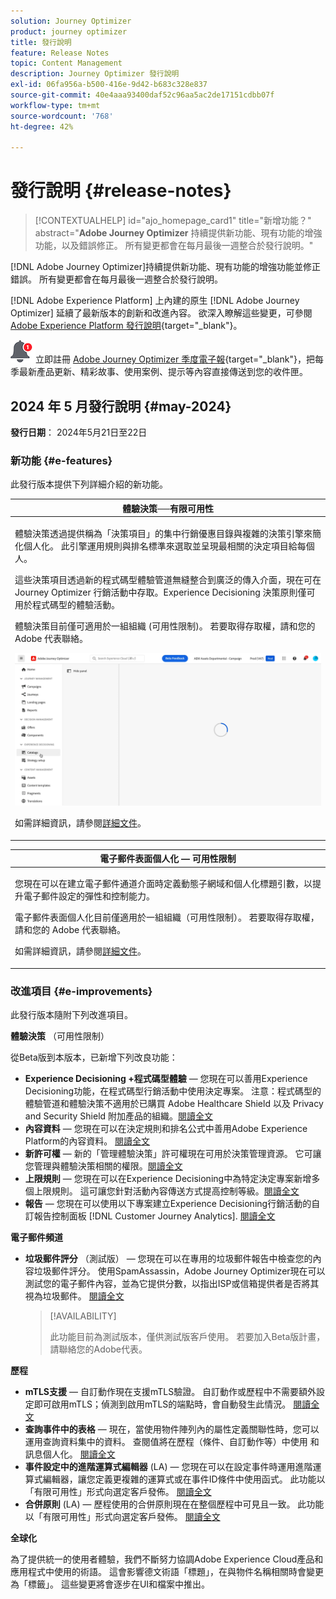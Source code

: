```yaml
---
solution: Journey Optimizer
product: journey optimizer
title: 發行說明
feature: Release Notes
topic: Content Management
description: Journey Optimizer 發行說明
exl-id: 06fa956a-b500-416e-9d42-b683c328e837
source-git-commit: 40e4aaa93400daf52c96aa5ac2de17151cdbb07f
workflow-type: tm+mt
source-wordcount: '768'
ht-degree: 42%

---
```


# 發行說明 {#release-notes}

>[!CONTEXTUALHELP]
>id="ajo_homepage_card1"
>title="新增功能？"
>abstract="**Adobe Journey Optimizer** 持續提供新功能、現有功能的增強功能，以及錯誤修正。 所有變更都會在每月最後一週整合於發行說明。"

[!DNL Adobe Journey Optimizer]持續提供新功能、現有功能的增強功能並修正錯誤。 所有變更都會在每月最後一週整合於發行說明。

[!DNL Adobe Experience Platform] 上內建的原生 [!DNL Adobe Journey Optimizer] 延續了最新版本的創新和改進內容。 欲深入瞭解這些變更，可參閱 [Adobe Experience Platform 發行說明](https://experienceleague.adobe.com/docs/experience-platform/release-notes/latest.html?lang=zh-Hant){target="_blank"}。

![電子報](../assets/do-not-localize/nl-icon.png)立即註冊 [Adobe Journey Optimizer 季度電子報](https://www.adobe.com/subscription/Adobe_Journey_Optimizer_NL.html){target="_blank"}，把每季最新產品更新、精彩故事、使用案例、提示等內容直接傳送到您的收件匣。


## 2024 年 5 月發行說明 {#may-2024}

**發行日期**： 2024年5月21日至22日

### 新功能 {#e-features}

此發行版本提供下列詳細介紹的新功能。


<table>
<thead>
<tr>
<th><strong>體驗決策──有限可用性</strong><br/></th>
</tr>
</thead>
<tbody>
<tr>
<td>
<p>體驗決策透過提供稱為「決策項目」的集中行銷優惠目錄與複雜的決策引擎來簡化個人化。 此引擎運用規則與排名標準來選取並呈現最相關的決定項目給每個人。</p>
<p>這些決策項目透過新的程式碼型體驗管道無縫整合到廣泛的傳入介面，現在可在 Journey Optimizer 行銷活動中存取。Experience Decisioning 決策原則僅可用於程式碼型的體驗活動。</p>
<p>體驗決策目前僅可適用於一組組織 (可用性限制)。 若要取得存取權，請和您的 Adobe 代表聯絡。</p>
<img src="assets/do-not-localize/gif-exd.gif"/>
<p>如需詳細資訊，請參閱<a href="../experience-decisioning/gs-experience-decisioning.md">詳細文件</a>。</p>
</td>
</tr>
</tbody>
</table>

<table>
<thead>
<tr>
<th><strong>電子郵件表面個人化 — 可用性限制</strong><br/></th>
</tr>
</thead>
<tbody>
<tr>
<td>
<p>您現在可以在建立電子郵件通道介面時定義動態子網域和個人化標題引數，以提升電子郵件設定的彈性和控制能力。</p>
<p>電子郵件表面個人化目前僅適用於一組組織（可用性限制）。 若要取得存取權，請和您的 Adobe 代表聯絡。</p>
<p>如需詳細資訊，請參閱<a href="../email/surface-personalization.md">詳細文件</a>。</p>
</td>
</tr>
</tbody>
</table>

<!--table>
<thead>
<tr>
<th><strong>IP Warmup Workflow</strong><br/></th>
</tr>
</thead>
<tbody>
<tr>
<td>
<p>If you are sending email on a brand new IP address, you can now easily perform IP warmup workflows directly from the user interface. Adobe Journey Optimizer offers a standardized and efficient way to warm up your IP adresses that follows the best practices for optimal deliverability.</p>
<p>For more information, refer to the <a href="../configuration/ip-warmup-gs.md">detailed documentation</a>.</p>
</td>
</tr>
</tbody>
</table-->

<!--table>
<thead>
<tr>
<th><strong>Business rules - Beta</strong><br/></th>
</tr>
</thead>
<tbody>
<tr>
<td>
<p>You can now create granular frequency capping rules, and apply them to different types of marketing communications through rule sets. This new capability lets you control how often your audiences receive a message by setting cross-channel rules, that automatically exclude over-solicited profiles from messages and actions.</p>
<p>Business rules capability is currently available as a beta. To join the beta program, contact your Adobe representative.</p>
<p>For more information, refer to the <a href="../configuration/business-rules.md">detailed documentation</a>.</p>
</td>
</tr>
</tbody>
</table-->


<!--table>
<thead>
<tr>
<th><strong>Extended personalization data - Beta</strong><br/></th>
</tr>
</thead>
<tbody>
<tr>
<td>
<p>You can now lookup and fetch data values within Adobe Experience Platform datasets, and use these values to build conditions in Adobe Journey Optimizer. You can leverage data from a lookup dataset when a relationship has been defined using an attribute inside of an array of objects. You can specify non-profile enabled datasets for lookup. Once enabled, you can use a profile attribute as a join key to the specified dataset to retrive further data for personalization.</p>
<p>This capability is currently available as a public beta.</p>
</td>
</tr>
</tbody>
</table-->

### 改進項目 {#e-improvements}

此發行版本隨附下列改進項目。

**體驗決策** （可用性限制）

從Beta版到本版本，已新增下列改良功能：

* **Experience Decisioning +程式碼型體驗**  — 您現在可以善用Experience Decisioning功能，在程式碼型行銷活動中使用決定專案。 注意：程式碼型的體驗管道和體驗決策不適用於已購買 Adobe Healthcare Shield 以及 Privacy and Security Shield 附加產品的組織。[閱讀全文](../code-based/get-started-code-based.md)
* **內容資料**  — 您現在可以在決定規則和排名公式中善用Adobe Experience Platform的內容資料。 [閱讀全文](../experience-decisioning/context-data.md)
* **新許可權**  — 新的「管理體驗決策」許可權現在可用於決策管理資源。 它可讓您管理與體驗決策相關的權限。[閱讀全文](../experience-decisioning/gs-experience-decisioning.md)
* **上限規則**  — 您現在可以在Experience Decisioning中為特定決定專案新增多個上限規則。 這可讓您針對活動內容傳送方式提高控制等級。[閱讀全文](../experience-decisioning/items.md#capping)
* **報告**  — 您現在可以使用以下專案建立Experience Decisioning行銷活動的自訂報告控制面板 [!DNL Customer Journey Analytics]. [閱讀全文](../experience-decisioning/cja-reporting.md)


<!--**Decision Management**

* **Multi-rule support** - You can now add up to 10 capping rules for a given offer in Decision Management. This allows you to increase the level of control over the way offers are sent.
* **Audits** - The **Change log** tab allowing you to see all the changes that have been made to an offer or a decision has been removed. Changes related to offers and decisions can now be seen in the **Audits** menu. -->


**電子郵件頻道**

<!--
* **List-unsubscribe** - Following on the recent Gmail and Yahoo announcements for bulk senders, Journey Optimizer supports the "post/1-click" List-Unsubscribe option. Refer to the following pages: [Email opt-out management](../email/email-opt-out.md#unsubscribe-header) and [Configure email settings](../email/email-settings.md#list-unsubscribe)
-->

* **垃圾郵件評分** （測試版） — 您現在可以在專用的垃圾郵件報告中檢查您的內容垃圾郵件評分。 使用SpamAssassin，Adobe Journey Optimizer現在可以測試您的電子郵件內容，並為它提供分數，以指出ISP或信箱提供者是否將其視為垃圾郵件。 [閱讀全文](../content-management/spam-report.md)

  >[!AVAILABILITY]
  >
  >此功能目前為測試版本，僅供測試版客戶使用。 若要加入Beta版計畫，請聯絡您的Adobe代表。

<!--
**Audiences**

* The use of audiences and attributes from audience composition and custom upload (CSV file) is now available for use with Healthcare Shield or Privacy and Security Shield.-->

<!--**Personalization**

* **Expression fragment** - Expression fragments are now available for the **In-app channel**. [Read more](../personalization/use-expression-fragments.md)-->

**歷程**

<!--* **Merge policies** (Limited Availability)- Merge policies used by a journey are now visible and consistent throughout the journey.-->
* **mTLS支援**  — 自訂動作現在支援mTLS驗證。 自訂動作或歷程中不需要額外設定即可啟用mTLS；偵測到啟用mTLS的端點時，會自動發生此情況。 [閱讀全文](../action/about-custom-action-configuration.md#mtls-protocol-support)
* **查詢事件中的表格**  — 現在，當使用物件陣列內的屬性定義關聯性時，您可以運用查詢資料集中的資料。 查閱值將在歷程（條件、自訂動作等）中使用 和訊息個人化。 [閱讀全文](../event/experience-event-schema.md#relationships_limitations)
* **事件設定中的進階運算式編輯器** (LA) — 您現在可以在設定事件時運用進階運算式編輯器，讓您定義更複雜的運算式或在事件ID條件中使用函式。 此功能以「有限可用性」形式向選定客戶發佈。 [閱讀全文](../event/about-creating.md)
* **合併原則** (LA) — 歷程使用的合併原則現在在整個歷程中可見且一致。 此功能以「有限可用性」形式向選定客戶發佈。 [閱讀全文](../building-journeys/journey-gs.md#merge-policies)

**全球化**

為了提供統一的使用者體驗，我們不斷努力協調Adobe Experience Cloud產品和應用程式中使用的術語。 這會影響德文術語「標題」，在與物件名稱相關時會變更為「標籤」。 這些變更將會逐步在UI和檔案中推出。



